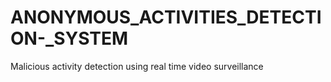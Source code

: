 # ANONYMOUS_ACTIVITIES_DETECTION-_SYSTEM
Malicious activity detection using real time video surveillance

